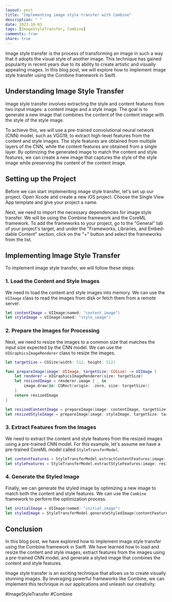 ```yaml
---
layout: post
title: "Implementing image style transfer with Combine"
description: " "
date: 2023-10-01
tags: [ImageStyleTransfer, Combine]
comments: true
share: true
---
```


Image style transfer is the process of transforming an image in such a way that it adopts the visual style of another image. This technique has gained popularity in recent years due to its ability to create artistic and visually appealing images. In this blog post, we will explore how to implement image style transfer using the Combine framework in Swift.

## Understanding Image Style Transfer

Image style transfer involves extracting the style and content features from two input images: a content image and a style image. The goal is to generate a new image that combines the content of the content image with the style of the style image.

To achieve this, we will use a pre-trained convolutional neural network (CNN) model, such as VGG19, to extract high-level features from the content and style images. The style features are obtained from multiple layers of the CNN, while the content features are obtained from a single layer. By optimizing the generated image to match the content and style features, we can create a new image that captures the style of the style image while preserving the content of the content image.

## Setting up the Project

Before we can start implementing image style transfer, let's set up our project. Open Xcode and create a new iOS project. Choose the Single View App template and give your project a name.

Next, we need to import the necessary dependencies for image style transfer. We will be using the Combine framework and the CoreML framework. To add the frameworks to your project, go to the "General" tab of your project's target, and under the "Frameworks, Libraries, and Embed- dable Content" section, click on the "+" button and select the frameworks from the list.

## Implementing Image Style Transfer

To implement image style transfer, we will follow these steps:

### 1. Load the Content and Style Images

We need to load the content and style images into memory. We can use the `UIImage` class to read the images from disk or fetch them from a remote server.

```swift
let contentImage = UIImage(named: "content_image")
let styleImage = UIImage(named: "style_image")
```

### 2. Prepare the Images for Processing

Next, we need to resize the images to a common size that matches the input size expected by the CNN model. We can use the `UIGraphicsImageRenderer` class to resize the images.

```swift
let targetSize = CGSize(width: 512, height: 512)

func prepareImage(image: UIImage, targetSize: CGSize) -> UIImage {
    let renderer = UIGraphicsImageRenderer(size: targetSize)
    let resizedImage = renderer.image { _ in
        image.draw(in: CGRect(origin: .zero, size: targetSize))
    }
    return resizedImage
}

let resizedContentImage = prepareImage(image: contentImage, targetSize: targetSize)
let resizedStyleImage = prepareImage(image: styleImage, targetSize: targetSize)
```

### 3. Extract Features from the Images

We need to extract the content and style features from the resized images using a pre-trained CNN model. For this example, let's assume we have a pre-trained CoreML model called `StyleTransferModel`.

```swift
let contentFeatures = StyleTransferModel.extractContentFeatures(image: resizedContentImage)
let styleFeatures = StyleTransferModel.extractStyleFeatures(image: resizedStyleImage)
```

### 4. Generate the Styled Image

Finally, we can generate the styled image by optimizing a new image to match both the content and style features. We can use the `Combine` framework to perform the optimization process.

```swift
let initialImage = UIImage(named: "initial_image")
let styledImage = StyleTransferModel.generateStyledImage(contentFeatures: contentFeatures, styleFeatures: styleFeatures, initialImage: initialImage)
```

## Conclusion

In this blog post, we have explored how to implement image style transfer using the Combine framework in Swift. We have learned how to load and resize the content and style images, extract features from the images using a pre-trained CNN model, and generate a styled image that combines the content and style features.

Image style transfer is an exciting technique that allows us to create visually stunning images. By leveraging powerful frameworks like Combine, we can implement this technique in our applications and unleash our creativity.

#ImageStyleTransfer #Combine
